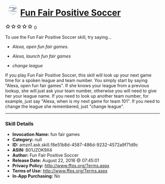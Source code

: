 # &nbsp;<img src="skill_icon" alt="Fun Fair Positive Soccer icon" width="36"> [Fun Fair Positive Soccer](http://alexa.amazon.com/#skills/amzn1.ask.skill.f8e51b8d-4587-486d-9232-4572a9f71d9c)
![0 stars](../../images/ic_star_border_black_18dp_1x.png)![0 stars](../../images/ic_star_border_black_18dp_1x.png)![0 stars](../../images/ic_star_border_black_18dp_1x.png)![0 stars](../../images/ic_star_border_black_18dp_1x.png)![0 stars](../../images/ic_star_border_black_18dp_1x.png) 0

To use the Fun Fair Positive Soccer skill, try saying...

* *Alexa, open fun fair games.*

* *Alexa, launch fun fair games*

* *change league*

If you play Fun Fair Positive Soccer, this skill will look up your next game time for a spoken league and team number.  You simply start by saying "Alexa, open fun fair games".  If she knows your league from a previous lookup, she will just ask your team number, otherwise you will need to give her your league name.  If you need to look up another team number, for example, just say "Alexa, when is my next game for team 101".  If you need to change the league she remembered, just "change league".

***

### Skill Details

* **Invocation Name:** fun fair games
* **Category:** null
* **ID:** amzn1.ask.skill.f8e51b8d-4587-486d-9232-4572a9f71d9c
* **ASIN:** B01JZOK9X4
* **Author:** Fun Fair Positive Soccer
* **Release Date:** August 22, 2016 @ 07:45:01
* **Privacy Policy:** http://www.ffps.org/Terms.aspx
* **Terms of Use:** http://www.ffps.org/Terms.aspx
* **In-App Purchasing:** No
